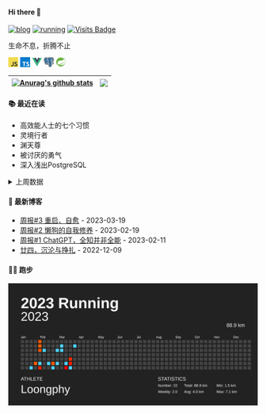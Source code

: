 #### Hi there 👋

[![blog](https://img.shields.io/badge/-blog-blueviolet)](https://blog.loongphy.com/)
[![running](https://img.shields.io/badge/-running-brightgreen)](https://running.loongphy.com/)
[![Visits Badge](https://badges.strrl.dev/visits/loongphy/loongphy?style=flat-square)](https://github.com/loongphy)

<p>生命不息，折腾不止</p>

<code><img height="20" alt="javascript" src="https://raw.githubusercontent.com/github/explore/80688e429a7d4ef2fca1e82350fe8e3517d3494d/topics/javascript/javascript.png"></code>
<code><img height="20" alt="typescript" src="https://raw.githubusercontent.com/github/explore/80688e429a7d4ef2fca1e82350fe8e3517d3494d/topics/typescript/typescript.png"></code>
<code><img height="20" alt="vue" src="https://raw.githubusercontent.com/github/explore/80688e429a7d4ef2fca1e82350fe8e3517d3494d/topics/vue/vue.png"></code>
<code><img height="20" alt="postgresql" src="https://raw.githubusercontent.com/github/explore/80688e429a7d4ef2fca1e82350fe8e3517d3494d/topics/postgresql/postgresql.png"></code>
<code><img height="20" alt="spring-boot" src="https://raw.githubusercontent.com/github/explore/80688e429a7d4ef2fca1e82350fe8e3517d3494d/topics/spring-boot/spring-boot.png"></code>


| <a href="https://github.com/loongphy"><img align="center" src="https://github-readme-stats.vercel.app/api?username=loongphy&show_icons=true&include_all_commits=true&theme=buefy&hide_border=true" alt="Anurag's github stats" /></a> | <a href="https://github.com/loongphy"><img align="center" src="https://github-readme-stats.vercel.app/api/top-langs/?username=loongphy&layout=compact&theme=buefy&hide_border=true" /></a> |
| ------------------------------------------------------------------------------------------------------------------------------------------------------------------------------------------------------------------------------------- | ------------------------------------------------------------------------------------------------------------------------------------------------------------------------------------------ |


#### 📚 最近在读

<!-- weread starts -->
* 高效能人士的七个习惯
* 灵境行者
* 渊天尊
* 被讨厌的勇气
* 深入浅出PostgreSQL
<details> 
  <summary>上周数据</summary>

  ![weread](https://user-images.githubusercontent.com/42089082/226226709-5c830316-d8ea-4448-9b14-a427940ef1bf.jpg)
</details>
<!-- weread ends -->

#### 📑 最新博客

<!-- blog starts -->
* <a href=https://blog.loongphy.com/posts/weekly-review-20230319/ target='_blank'>周报#3 重启、自愈</a> - 2023-03-19
* <a href=https://blog.loongphy.com/posts/weekly-review-20230219/ target='_blank'>周报#2 懒狗的自我修养</a> - 2023-02-19
* <a href=https://blog.loongphy.com/posts/weekly-review-20230211/ target='_blank'>周报#1 ChatGPT，全知并非全能</a> - 2023-02-11
* <a href=https://blog.loongphy.com/posts/2022-review/ target='_blank'>廿四，沉沦与挣扎</a> - 2022-12-09
<!-- blog ends -->

#### 🏃‍♂️ 跑步
![2023](./github_2023.svg)

